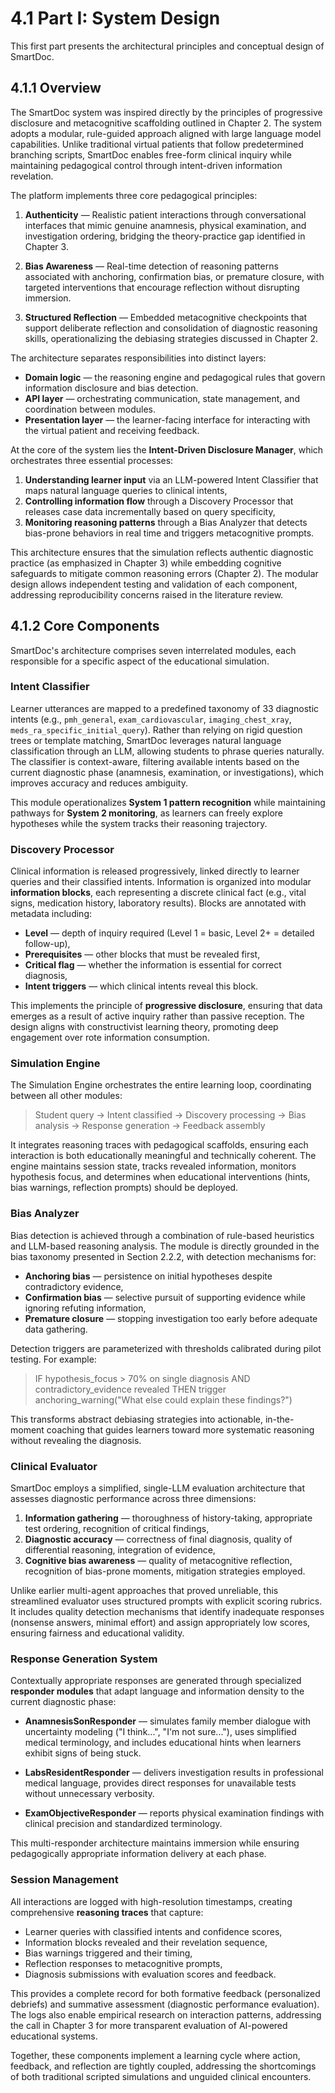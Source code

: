 # 4.1 Part I: System Design

This first part presents the architectural principles and conceptual design of SmartDoc.

## 4.1.1 Overview

The SmartDoc system was inspired directly by the principles of progressive disclosure and metacognitive scaffolding outlined in Chapter 2. The system adopts a modular, rule-guided approach aligned with large language model capabilities. Unlike traditional virtual patients that follow predetermined branching scripts, SmartDoc enables free-form clinical inquiry while maintaining pedagogical control through intent-driven information revelation.

The platform implements three core pedagogical principles:

1. **Authenticity** — Realistic patient interactions through conversational interfaces that mimic genuine anamnesis, physical examination, and investigation ordering, bridging the theory-practice gap identified in Chapter 3.

2. **Bias Awareness** — Real-time detection of reasoning patterns associated with anchoring, confirmation bias, or premature closure, with targeted interventions that encourage reflection without disrupting immersion.

3. **Structured Reflection** — Embedded metacognitive checkpoints that support deliberate reflection and consolidation of diagnostic reasoning skills, operationalizing the debiasing strategies discussed in Chapter 2.

The architecture separates responsibilities into distinct layers:

- **Domain logic** — the reasoning engine and pedagogical rules that govern information disclosure and bias detection.
- **API layer** — orchestrating communication, state management, and coordination between modules.
- **Presentation layer** — the learner-facing interface for interacting with the virtual patient and receiving feedback.

At the core of the system lies the **Intent-Driven Disclosure Manager**, which orchestrates three essential processes:

1. **Understanding learner input** via an LLM-powered Intent Classifier that maps natural language queries to clinical intents,
2. **Controlling information flow** through a Discovery Processor that releases case data incrementally based on query specificity,
3. **Monitoring reasoning patterns** through a Bias Analyzer that detects bias-prone behaviors in real time and triggers metacognitive prompts.

This architecture ensures that the simulation reflects authentic diagnostic practice (as emphasized in Chapter 3) while embedding cognitive safeguards to mitigate common reasoning errors (Chapter 2). The modular design allows independent testing and validation of each component, addressing reproducibility concerns raised in the literature review.

## 4.1.2 Core Components

SmartDoc's architecture comprises seven interrelated modules, each responsible for a specific aspect of the educational simulation.

### Intent Classifier

Learner utterances are mapped to a predefined taxonomy of 33 diagnostic intents (e.g., `pmh_general`, `exam_cardiovascular`, `imaging_chest_xray`, `meds_ra_specific_initial_query`). Rather than relying on rigid question trees or template matching, SmartDoc leverages natural language classification through an LLM, allowing students to phrase queries naturally. The classifier is context-aware, filtering available intents based on the current diagnostic phase (anamnesis, examination, or investigations), which improves accuracy and reduces ambiguity.

This module operationalizes **System 1 pattern recognition** while maintaining pathways for **System 2 monitoring**, as learners can freely explore hypotheses while the system tracks their reasoning trajectory.

### Discovery Processor

Clinical information is released progressively, linked directly to learner queries and their classified intents. Information is organized into modular **information blocks**, each representing a discrete clinical fact (e.g., vital signs, medication history, laboratory results). Blocks are annotated with metadata including:

- **Level** — depth of inquiry required (Level 1 = basic, Level 2+ = detailed follow-up),
- **Prerequisites** — other blocks that must be revealed first,
- **Critical flag** — whether the information is essential for correct diagnosis,
- **Intent triggers** — which clinical intents reveal this block.

This implements the principle of **progressive disclosure**, ensuring that data emerges as a result of active inquiry rather than passive reception. The design aligns with constructivist learning theory, promoting deep engagement over rote information consumption.

### Simulation Engine

The Simulation Engine orchestrates the entire learning loop, coordinating between all other modules:

> Student query → Intent classified → Discovery processing → Bias analysis → Response generation → Feedback assembly

It integrates reasoning traces with pedagogical scaffolds, ensuring each interaction is both educationally meaningful and technically coherent. The engine maintains session state, tracks revealed information, monitors hypothesis focus, and determines when educational interventions (hints, bias warnings, reflection prompts) should be deployed.

### Bias Analyzer

Bias detection is achieved through a combination of rule-based heuristics and LLM-based reasoning analysis. The module is directly grounded in the bias taxonomy presented in Section 2.2.2, with detection mechanisms for:

- **Anchoring bias** — persistence on initial hypotheses despite contradictory evidence,
- **Confirmation bias** — selective pursuit of supporting evidence while ignoring refuting information,
- **Premature closure** — stopping investigation too early before adequate data gathering.

Detection triggers are parameterized with thresholds calibrated during pilot testing. For example:

> IF hypothesis_focus > 70% on single diagnosis
> AND contradictory_evidence revealed
> THEN trigger anchoring_warning("What else could explain these findings?")

This transforms abstract debiasing strategies into actionable, in-the-moment coaching that guides learners toward more systematic reasoning without revealing the diagnosis.

### Clinical Evaluator

SmartDoc employs a simplified, single-LLM evaluation architecture that assesses diagnostic performance across three dimensions:

1. **Information gathering** — thoroughness of history-taking, appropriate test ordering, recognition of critical findings,
2. **Diagnostic accuracy** — correctness of final diagnosis, quality of differential reasoning, integration of evidence,
3. **Cognitive bias awareness** — quality of metacognitive reflection, recognition of bias-prone moments, mitigation strategies employed.

Unlike earlier multi-agent approaches that proved unreliable, this streamlined evaluator uses structured prompts with explicit scoring rubrics. It includes quality detection mechanisms that identify inadequate responses (nonsense answers, minimal effort) and assign appropriately low scores, ensuring fairness and educational validity.

### Response Generation System

Contextually appropriate responses are generated through specialized **responder modules** that adapt language and information density to the current diagnostic phase:

- **AnamnesisSonResponder** — simulates family member dialogue with uncertainty modeling ("I think...", "I'm not sure..."), uses simplified medical terminology, and includes educational hints when learners exhibit signs of being stuck.

- **LabsResidentResponder** — delivers investigation results in professional medical language, provides direct responses for unavailable tests without unnecessary verbosity.

- **ExamObjectiveResponder** — reports physical examination findings with clinical precision and standardized terminology.

This multi-responder architecture maintains immersion while ensuring pedagogically appropriate information delivery at each phase.

### Session Management

All interactions are logged with high-resolution timestamps, creating comprehensive **reasoning traces** that capture:

- Learner queries with classified intents and confidence scores,
- Information blocks revealed and their revelation sequence,
- Bias warnings triggered and their timing,
- Reflection responses to metacognitive prompts,
- Diagnosis submissions with evaluation scores and feedback.

This provides a complete record for both formative feedback (personalized debriefs) and summative assessment (diagnostic performance evaluation). The logs also enable empirical research on interaction patterns, addressing the call in Chapter 3 for more transparent evaluation of AI-powered educational systems.

Together, these components implement a learning cycle where action, feedback, and reflection are tightly coupled, addressing the shortcomings of both traditional scripted simulations and unguided clinical encounters.
